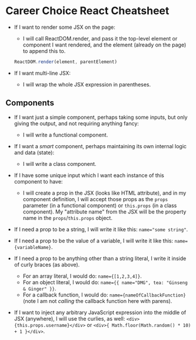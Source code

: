 # Career Choice React Cheatsheet

+ If I want to render some JSX on the page:
    - I will call ReactDOM.render, and pass it the top-level element or component I want rendered, and the element (already on the page) to append this to.
    ```js
    ReactDOM.render(element, parentElement)
    ```

+ If I want multi-line JSX:
    - I will wrap the whole JSX expression in parentheses.

## Components

+ If I want just a simple component, perhaps taking some inputs, but only giving the output, and not requiring anything fancy:
    - I will write a functional component.
+ If I want a *smart* component, perhaps maintaining its own internal logic and data (state):
    - I will write a class component.

+ If I have some unique input which I want each instance of this component to have:
    - I will create a prop in the JSX (looks like HTML attribute), and in my component definition, I will accept those props as the `props` parameter (in a functional component) or `this.props` (in a class component). My "attribute name" from the JSX will be the property name in the `props`/`this.props` object.
+ If I need a prop to be a string, I will write it like this: `name="some string"`.
+ If I need a prop to be the value of a variable, I will write it like this: `name={variableName}`.
+ If I need a prop to be anything other than a string literal, I write it inside of curly braces (as above). 
    - For an array literal, I would do: `name={[1,2,3,4]}`.
    - For an object literal, I would do: `name={{ name="DMG", tea: "Ginseng & Ginger" }}`.
    - For a callback function, I would do: `name={nameOfCallbackFunction}` (note I am not *calling* the callback function here with parens).
+ If I want to inject any arbitrary JavaScript expression into the middle of JSX (anywhere), I will use the curlies, as well: `<div>{this.props.username}</div>` or `<div>{ Math.floor(Math.random() * 10) + 1 }</div>`.

